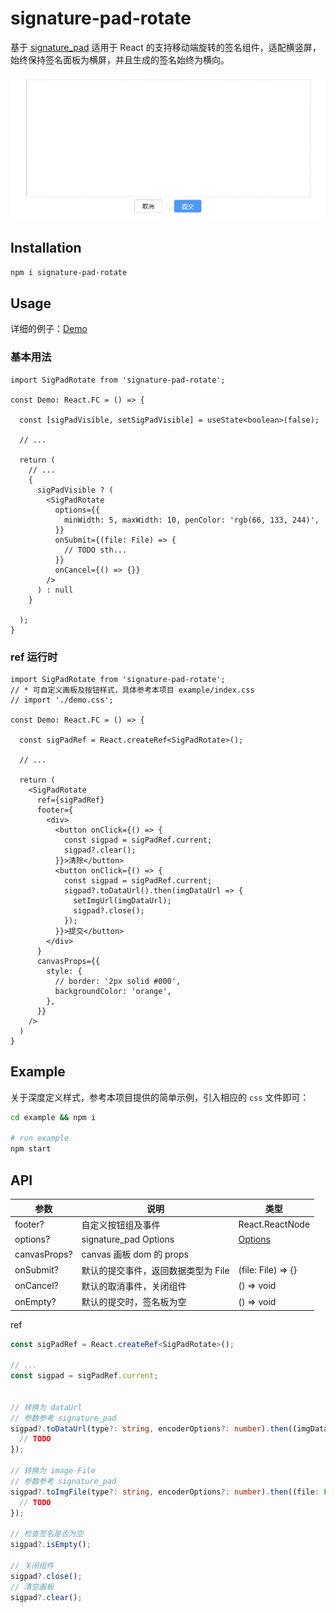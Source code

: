 # signature-pad-rotate
基于 [signature_pad](https://github.com/szimek/signature_pad) 适用于 React 的支持移动端旋转的签名组件，适配横竖屏，始终保持签名面板为横屏，并且生成的签名始终为横向。

<img width="600" src="./doc/snipaste2.png" alt="截图" />

## Installation

```bash
npm i signature-pad-rotate
```

## Usage

详细的例子：[Demo](./example/index.tsx)

### 基本用法
```tsx
import SigPadRotate from 'signature-pad-rotate';

const Demo: React.FC = () => {
  
  const [sigPadVisible, setSigPadVisible] = useState<boolean>(false);

  // ...

  return (
    // ...
    {
      sigPadVisible ? (
        <SigPadRotate
          options={{
            minWidth: 5, maxWidth: 10, penColor: 'rgb(66, 133, 244)',
          }}
          onSubmit={(file: File) => {
            // TODO sth...
          }}
          onCancel={() => {}}
        />
      ) : null
    }

  );
}
```

### ref 运行时

```tsx
import SigPadRotate from 'signature-pad-rotate';
// * 可自定义画板及按钮样式，具体参考本项目 example/index.css
// import './demo.css';

const Demo: React.FC = () => {

  const sigPadRef = React.createRef<SigPadRotate>();

  // ...

  return (
    <SigPadRotate
      ref={sigPadRef}
      footer={
        <div>
          <button onClick={() => {
            const sigpad = sigPadRef.current;
            sigpad?.clear();
          }}>清除</button>
          <button onClick={() => {
            const sigpad = sigPadRef.current;
            sigpad?.toDataUrl().then(imgDataUrl => {
              setImgUrl(imgDataUrl);
              sigpad?.close();
            });
          }}>提交</button>
        </div>
      }
      canvasProps={{
        style: {
          // border: '2px solid #000',
          backgroundColor: 'orange',
        },
      }}
    />
  )
}
```

## Example
关于深度定义样式，参考本项目提供的简单示例，引入相应的 `css` 文件即可：
```bash
cd example && npm i

# run example
npm start
```


## API

| 参数 | 说明 | 类型 |
|---|---|---|
| footer? | 自定义按钮组及事件 | React.ReactNode |
| options? | signature_pad Options | [Options](https://github.com/szimek/signature_pad/blob/master/README.md#options) |
| canvasProps? | canvas 画板 dom 的 props |  |
| onSubmit? | 默认的提交事件，返回数据类型为 File | (file: File) => {} |
| onCancel? | 默认的取消事件，关闭组件 | () => void |
| onEmpty? | 默认的提交时，签名板为空 | () => void |

ref
```ts
const sigPadRef = React.createRef<SigPadRotate>();

// ...
const sigpad = sigPadRef.current;


// 转换为 dataUrl
// 参数参考 signature_pad
sigpad?.toDataUrl(type?: string, encoderOptions?: number).then((imgDataUrl: string) => {
  // TODO
});

// 转换为 image File
// 参数参考 signature_pad
sigpad?.toImgFile(type?: string, encoderOptions?: number).then((file: File) => {
  // TODO
});

// 检查签名是否为空
sigpad?.isEmpty();

// 关闭组件
sigpad?.close();
// 清空画板
sigpad?.clear();
```
